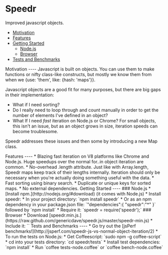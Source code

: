 Speedr
====
Improved javascript objects.

* [Motivation](#a)
* [Features](#b)
* [Getting Started](#c)
	* [Node.js](#c1)
	* [Browser](#c2)
* [Tests and Benchmarks](#d)

<a name='a' />
Motivation
----
Javascript is built on objects.  You can use them to make functions or nifty class-like constructs, but mostly we know them from when we {use: 'them', like: {hash: 'maps'}}.

Javascript objects are a good fit for many purposes, but there are big gaps in their implementation:

* What if I need sorting?
* Do I really need to loop through and count manually in order to get the number of elements I've defined in an object?
* What If I need *fast* iteration on Node.js or Chrome?  For small objects, this isn't an issue, but as an object grows in size, iteration speeds can become troublesome.

Speedr addresses these issues and then some by introducing a new Map class.  

<a name='b' />
Features
----
* Blazing fast iteration on V8 platforms like Chrome and Node.js.  Huge speedups over the normal for..in object iteration are common.
* No-overhead .length attribute.  Just like with Array.length, Speedr maps keep track of their lengths internally.  Iteration should only be necessary when you're actually doing something useful with the data.
* Fast sorting using binary search.
* Duplicate or unique keys for sorted maps.
* No external dependencies.

<a name='c' />
Getting Started
----
<a name='c1' />
### Node.js
* [Install npm.](http://nodejs.org/#download) (it comes with Node.js)
* Install speedr:
	* In your project directory: `npm install speedr`
	* Or as an npm dependency in your package.json file: `"dependencies":{ "speedr":"*" }` followed by `npm install`
* Require it: `speedr = require('speedr');`

<a name='c2' />
### Browser
* Download [speedr.min.js.](https://raw.github.com/genericdave/speedr.js/master/speedr-min.js)
* Include it: `<script src='lib/jquery.js'></script>`

<a name='d' />
Tests and Benchmarks
----
* Go try out the [jsPerf benchmarks!](http://jsperf.com/speedr-js-vs-normal-object-iteration/2)
* To run the tests on Node.js:
	* Get Coffeescript: `sudo npm -g coffee-script`
	* cd into your tests directory: `cd speedr/tests`
	* Install test dependencies: `npm install`
	* Run `coffee tests-node.coffee` or `coffee bench-node.coffee`